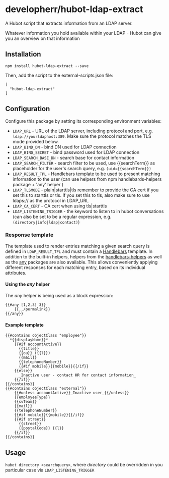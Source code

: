 # developherr/hubot-ldap-extract

A Hubot script that extracts information from an LDAP server.

Whatever information you hold available within your LDAP - Hubot can give you an overview on that information

## Installation

```npm install hubot-ldap-extract --save```

Then, add the script to the external-scripts.json file:

```
[
  "hubot-ldap-extract"
]
```

## Configuration

Configure this package by setting its corresponding environment variables:

- ```LDAP_URL``` - URL of the LDAP server, including protocol and port, e.g. ```ldap://yourldaphost:389```. Make sure the protocol matches the TLS mode provided below.
- ```LDAP_BIND_DN``` - bind DN used for LDAP connection
- ```LDAP_BIND_SECRET``` - bind password used for LDAP connection
- ```LDAP_SEARCH_BASE_DN``` - search base for contact information
- ```LDAP_SEARCH_FILTER``` - search filter to be used, use {{searchTerm}} as placeholder for the user's search query, e.g. ```(uid={{searchTerm}})```
- ```LDAP_RESULT_TPL``` - Handlebars template to be used to present matching information to the user (can use helpers from npm handlebards-helpers package + 'any' helper )
- ```LDAP_TLSMODE``` - plain|starttls|tls remember to provide the CA cert if you set this to starttls or tls. If you set this to tls, also make sure to use ldaps:// as the protocol in LDAP_URL
- ```LDAP_CA_CERT``` - CA cert when using tls|starttls
- ```LDAP_LISTENING_TRIGGER``` - the keyword to listen to in hubot conversations (can also be set to be a regular expression, e.g. ```(directory|info|ldap|contact)```)

### Response template

The template used to render entries matching a given search query is defined in ```LDAP_RESULT_TPL``` and must contain a [Handlebars](http://handlebarsjs.com/) template. In addition to the built-in helpers, helpers from the [handlebars-helpers](https://www.npmjs.com/package/handlebars-helpers) as well as the [any](https://www.npmjs.com/package/any) packages are also available. This allows conveniently applying different responses for each matching entry, based on its individual attributes.

#### Using the _any_ helper

The _any_ helper is being used as a block expression:

```
{{#any [1,2,3] 3}}
    {{../permalink}}
{{/any}}
```

#### Example template

```
{{#contains objectClass "employee"}}
  *{{displayName}}*
    {{#if accountActive}}  
      {{title}}
      {{ou}} ({{l}})
      {{mail}}
      {{telephoneNumber}}
      {{#if mobile}}{{mobile}}{{/if}}
    {{else}}
      _Inactive user - contact HR for contact information_
    {{/if}}
{{/contains}}    
{{#contains objectClass "external"}}
    {{#unless accountActive}}_Inactive user_{{/unless}}
    {{employeeType}}
    {{svTeam}}
    {{mail}}
    {{telephoneNumber}}
    {{#if mobile}}{{mobile}}{{/if}}
    {{#if street}}
      {{street}}
      {{postalCode}} {{l}}
    {{/if}}
{{/contains}}
```


## Usage

```hubot directory <searchquery>```, where _directory_ could be overridden in you particular case via ```LDAP_LISTENING_TRIGGER```
